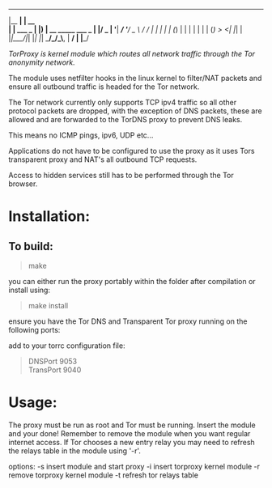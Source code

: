   _______         _____
 |__   __|       |  __ \
    | | ___  _ __| |__) | __ _____  ___   _
    | |/ _ \| '__|  ___/ '__/ _ \ \/ / | | |
    | | (_) | |  | |   | | | (_) >  <| |_| |
    |_|\___/|_|  |_|   |_|  \___/_/\_\\__, |
                                       __/ |
                                      |___/

*TorProxy is kernel module which routes all network traffic through the Tor anonymity network.*

The module uses netfilter hooks in the linux kernel to filter/NAT packets and ensure all outbound traffic is headed for the Tor network.

The Tor network currently only supports TCP ipv4 traffic so all other protocol packets are dropped, with the exception of DNS packets, these are allowed and are forwarded to the TorDNS proxy to prevent DNS leaks.

This means no ICMP pings, ipv6, UDP etc...

Applications do not have to be configured to use the proxy as it uses Tors transparent proxy and NAT's all outbound TCP requests.

Access to hidden services still has to be performed through the Tor browser.


# Installation:

## To build:

> make

you can either run the proxy portably within the folder after compilation or install using:

> make install

ensure you have the Tor DNS and Transparent Tor proxy running on the following ports:

add to your torrc configuration file:

> DNSPort 9053  
> TransPort 9040

# Usage:

The proxy must be run as root and Tor must be running. Insert the module and your done! Remember to remove the module when you want regular internet access.
If Tor chooses a new entry relay you may need to refresh the relays table in the module using '-r'.

options:
 -s insert module and start proxy
 -i insert torproxy kernel module
 -r remove torproxy kernel module
 -t refresh tor relays table



